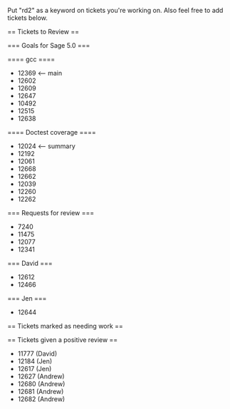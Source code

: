 Put "rd2" as a keyword on tickets you're working on.  Also feel free to add tickets below.

== Tickets to Review ==

=== Goals for Sage 5.0 ===

==== gcc ====

 * 12369 <-- main
 * 12602
 * 12609
 * 12647
 * 10492
 * 12515
 * 12638

==== Doctest coverage ====

 * 12024 <-- summary
 * 12192
 * 12061
 * 12668
 * 12662
 * 12039
 * 12260
 * 12262

=== Requests for review ===

 * 7240
 * 11475
 * 12077
 * 12341

=== David ===

 * 12612
 * 12466 

=== Jen ===
 
 * 12644

== Tickets marked as needing work ==


== Tickets given a positive review ==

 * 11777 (David)
 * 12184 (Jen) 
 * 12617 (Jen) 
 * 12627 (Andrew)
 * 12680 (Andrew)
 * 12681 (Andrew)
 * 12682 (Andrew)
